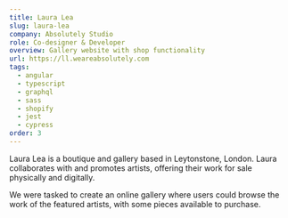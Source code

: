 ```yaml
---
title: Laura Lea
slug: laura-lea
company: Absolutely Studio
role: Co-designer & Developer
overview: Gallery website with shop functionality
url: https://ll.weareabsolutely.com
tags:
  - angular
  - typescript
  - graphql
  - sass
  - shopify
  - jest
  - cypress
order: 3
---
```


Laura Lea is a boutique and gallery based in Leytonstone, London. Laura collaborates with and promotes artists, offering their work for sale physically and digitally.

We were tasked to create an online gallery where users could browse the work of the featured artists, with some pieces available to purchase.
